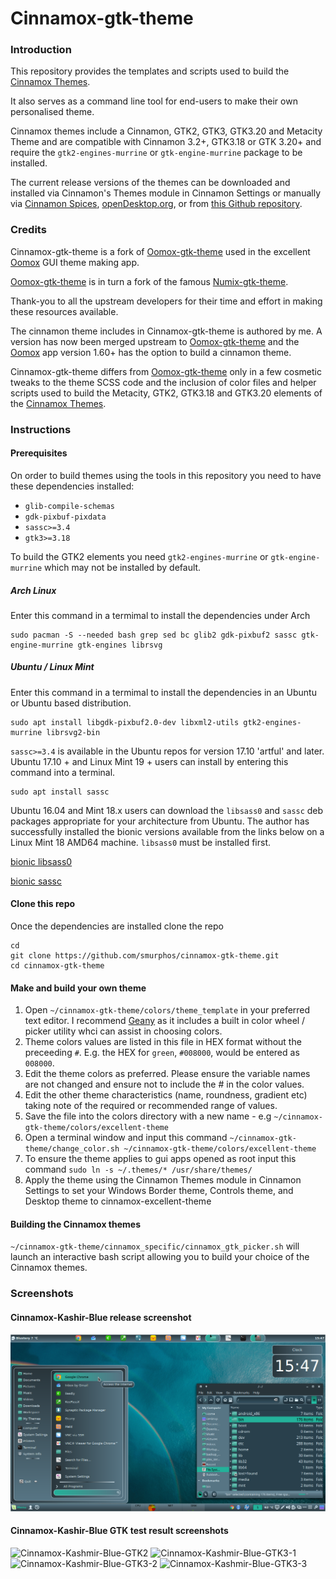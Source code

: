 Cinnamox-gtk-theme
=====

### Introduction

This repository provides the templates and scripts used to build the [Cinnamox Themes](https://github.com/smurphos/cinnamox_themes/releases).

It also serves as a command line tool for end-users to make their own personalised theme.

Cinnamox themes include a Cinnamon, GTK2, GTK3, GTK3.20 and Metacity Theme and are compatible with Cinnamon 3.2+, GTK3.18 or GTK 3.20+ and require the `gtk2-engines-murrine` or `gtk-engine-murrine` package to be installed.

The current release versions of the themes can be downloaded and installed via Cinnamon's Themes module in Cinnamon Settings or manually via [Cinnamon Spices](https://cinnamon-spices.linuxmint.com/themes), [openDesktop.org](https://www.opendesktop.org/member/491875/), or from [this Github repository](https://github.com/smurphos/cinnamox_themes/releases).

### Credits

Cinnamox-gtk-theme is a fork of [Oomox-gtk-theme](https://github.com/actionless/oomox-gtk-theme) used in the excellent [Oomox](https://github.com/actionless/oomox) GUI theme making app.

[Oomox-gtk-theme](https://github.com/actionless/oomox-gtk-theme) is in turn a fork of the famous [Numix-gtk-theme](https://github.com/numixproject/numix-gtk-theme).

Thank-you to all the upstream developers for their time and effort in making these resources available.

The cinnamon theme includes in Cinnamox-gtk-theme is authored by me. A version has now been merged upstream to [Oomox-gtk-theme](https://github.com/actionless/oomox-gtk-theme) and the [Oomox](https://github.com/actionless/oomox) app version 1.60+ has the option to build a cinnamon theme.

Cinnamox-gtk-theme differs from [Oomox-gtk-theme](https://github.com/actionless/oomox-gtk-theme) only in a few cosmetic tweaks to the theme SCSS code and the inclusion of color files and helper scripts used to build the Metacity, GTK2, GTK3.18 and GTK3.20 elements of the [Cinnamox Themes](https://github.com/smurphos/cinnamox_themes/releases).

### Instructions

#### Prerequisites

On order to build themes using the tools in this repository you need to have these dependencies installed:

 - `glib-compile-schemas`
 - `gdk-pixbuf-pixdata`
 - `sassc>=3.4`
 - `gtk3>=3.18`
 
To build the GTK2 elements you need `gtk2-engines-murrine` or `gtk-engine-murrine` which may not be installed by default.

##### Arch Linux

Enter this command in a termimal to install the dependencies under Arch
```
sudo pacman -S --needed bash grep sed bc glib2 gdk-pixbuf2 sassc gtk-engine-murrine gtk-engines librsvg
```

##### Ubuntu / Linux Mint

Enter this command in a termimal to install the dependencies in an Ubuntu or Ubuntu based distribution.
```
sudo apt install libgdk-pixbuf2.0-dev libxml2-utils gtk2-engines-murrine librsvg2-bin
```

`sassc>=3.4` is available in the Ubuntu repos for version 17.10 'artful' and later. Ubuntu 17.10 + and Linux Mint 19 + users can install by entering this command into a terminal.
```
sudo apt install sassc
```

Ubuntu 16.04 and Mint 18.x users can download the `libsass0` and `sassc` deb packages appropriate for your architecture from Ubuntu. The author has successfully installed the bionic versions available from the links below on a Linux Mint 18 AMD64 machine. `libsass0` must be installed first.

[bionic libsass0](https://packages.ubuntu.com/bionic/libsass0)

[bionic sassc](https://packages.ubuntu.com/bionic/sassc)


#### Clone this repo

Once the dependencies are installed clone the repo
```
cd
git clone https://github.com/smurphos/cinnamox-gtk-theme.git
cd cinnamox-gtk-theme
```

#### Make and build your own theme

1. Open `~/cinnamox-gtk-theme/colors/theme_template` in your preferred text editor. I recommend [Geany](https://www.geany.org/) as it includes a built in color wheel / picker utility whci can assist in choosing colors.
2. Theme colors values are listed in this file in HEX format without the preceeding `#`. E.g. the HEX for `green`, `#008000`, would be entered as `008000`.
3. Edit the theme colors as preferred. Please ensure the variable names are not changed and ensure not to include the # in the color values.
4. Edit the other theme characteristics (name, roundness, gradient etc) taking note of the required or recommended range of values.
5. Save the file into the colors directory with a new name - e.g `~/cinnamox-gtk-theme/colors/excellent-theme`
6. Open a terminal window and input this command `~/cinnamox-gtk-theme/change_color.sh ~/cinnamox-gtk-theme/colors/excellent-theme`
7. To ensure the theme applies to gui apps opened as root input this command `sudo ln -s ~/.themes/* /usr/share/themes/`
8. Apply the theme using the Cinnamon Themes module in Cinnamon Settings to set your Windows Border theme, Controls theme, and Desktop theme to cinnamox-excellent-theme

#### Building the Cinnamox themes

`~/cinnamox-gtk-theme/cinnamox_specific/cinnamox_gtk_picker.sh` will launch an interactive bash script allowing you to build your choice of the Cinnamox themes.


### Screenshots

#### Cinnamox-Kashir-Blue release screenshot

![Cinnamox-Kashmir-Blue](https://github.com/smurphos/cinnamox_themes/raw/master/Cinnamox-Kashmir-Blue/cinnamon/thumbnail.png "Cinnamox-Kashmir-Blue")

#### Cinnamox-Kashir-Blue GTK test result screenshots

![Cinnamox-Kashmir-Blue-GTK2](https://github.com/smurphos/cinnamox-gtk-theme/raw/master/screenshots/theme-Cinnamox-Kashmir-Blue-gtk2-awf.png "Cinnamox-Kashmir-Blue-GTK2")
![Cinnamox-Kashmir-Blue-GTK3-1](https://github.com/smurphos/cinnamox-gtk-theme/blob/master/screenshots/theme-Cinnamox-Kashmir-Blue-gtk3-page1.png "Cinnamox-Kashmir-Blue-GTK3-1")
![Cinnamox-Kashmir-Blue-GTK3-2](https://github.com/smurphos/cinnamox-gtk-theme/blob/master/screenshots/theme-Cinnamox-Kashmir-Blue-gtk3-page2.png "Cinnamox-Kashmir-Blue-GTK3-2")
![Cinnamox-Kashmir-Blue-GTK3-3](https://github.com/smurphos/cinnamox-gtk-theme/blob/master/screenshots/theme-Cinnamox-Kashmir-Blue-gtk3-page3.png "Cinnamox-Kashmir-Blue-GTK3-3")
